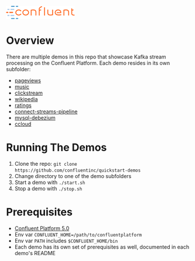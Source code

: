![image](images/confluent-logo-300-2.png)

# Overview

There are multiple demos in this repo that showcase Kafka stream processing on the Confluent Platform.  Each demo resides in its own subfolder:

* [pageviews](pageviews/README.md)
* [music](music/README.md)
* [clickstream](clickstream/README.md)
* [wikipedia](wikipedia/README.md)
* [ratings](ratings/README.md)
* [connect-streams-pipeline](connect-streams-pipeline/README.md)
* [mysql-debezium](mysql-debezium/README.md)
* [ccloud](ccloud/README.md)

# Running The Demos

1. Clone the repo: `git clone https://github.com/confluentinc/quickstart-demos`
2. Change directory to one of the demo subfolders
3. Start a demo with `./start.sh`
4. Stop a demo with `./stop.sh`

# Prerequisites

* [Confluent Platform 5.0](https://www.confluent.io/download/)
* Env var `CONFLUENT_HOME=/path/to/confluentplatform`
* Env var `PATH` includes `$CONFLUENT_HOME/bin`
* Each demo has its own set of prerequisites as well, documented in each demo's README

